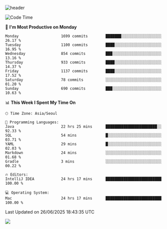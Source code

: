 ![header](https://capsule-render.vercel.app/api?type=Egg&color=timeAuto&height=300&section=header&text=PoPo&fontSize=90&animation=fadeIn)

  <!--START_SECTION:waka-->
![Code Time](http://img.shields.io/badge/Code%20Time-2%2C797%20hrs%2051%20mins-blue)

📅 **I'm Most Productive on Monday** 

```text
Monday                   1699 commits        ███████░░░░░░░░░░░░░░░░░░   26.17 % 
Tuesday                  1100 commits        ████░░░░░░░░░░░░░░░░░░░░░   16.95 % 
Wednesday                854 commits         ███░░░░░░░░░░░░░░░░░░░░░░   13.16 % 
Thursday                 933 commits         ████░░░░░░░░░░░░░░░░░░░░░   14.37 % 
Friday                   1137 commits        ████░░░░░░░░░░░░░░░░░░░░░   17.52 % 
Saturday                 78 commits          ░░░░░░░░░░░░░░░░░░░░░░░░░   01.20 % 
Sunday                   690 commits         ███░░░░░░░░░░░░░░░░░░░░░░   10.63 % 
```


📊 **This Week I Spent My Time On** 

```text
🕑︎ Time Zone: Asia/Seoul

💬 Programming Languages: 
Java                     22 hrs 25 mins      ███████████████████████░░   92.33 % 
SQL                      54 mins             █░░░░░░░░░░░░░░░░░░░░░░░░   03.71 % 
YAML                     29 mins             █░░░░░░░░░░░░░░░░░░░░░░░░   02.03 % 
Markdown                 24 mins             ░░░░░░░░░░░░░░░░░░░░░░░░░   01.68 % 
Gradle                   3 mins              ░░░░░░░░░░░░░░░░░░░░░░░░░   00.22 % 

🔥 Editors: 
IntelliJ IDEA            24 hrs 17 mins      █████████████████████████   100.00 % 

💻 Operating System: 
Mac                      24 hrs 17 mins      █████████████████████████   100.00 % 
```


 Last Updated on 26/06/2025 18:43:35 UTC
<!--END_SECTION:waka-->



<img src="https://capsule-render.vercel.app/api?type=Egg&color=timeAuto&height=300&section=footer&text=PoPo&fontSize=90&animation=fadeIn&reversal=true" />
